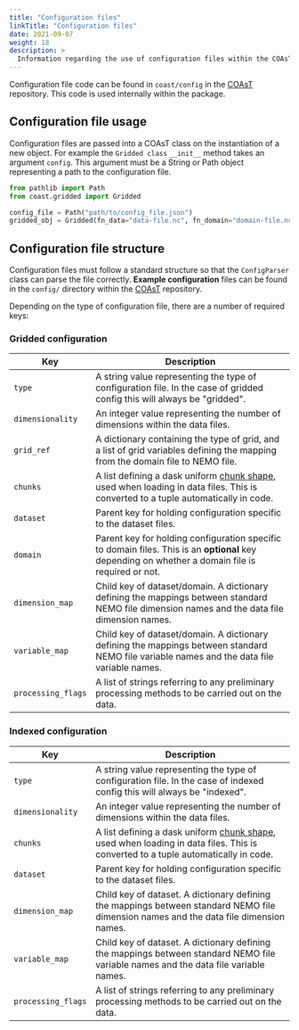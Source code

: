```yaml
---
title: "Configuration files"
linkTitle: "Configuration files"
date: 2021-09-07
weight: 18
description: >
  Information regarding the use of configuration files within the COAsT package.
---
```


Configuration file code can be found in
``coast/config`` in the [COAsT](https://github.com/British-Oceanographic-Data-Centre/COAsT/tree/master/coast/config) repository.
This code is used internally within the package.

## Configuration file usage
Configuration files are passed into a COAsT class on the instantiation of a new object. For example the ```Gridded class``` ```__init__``` method takes an argument ``config``.
This argument must be a String or Path object representing a path to the configuration file.
```python
from pathlib import Path
from coast.gridded import Gridded

config_file = Path("path/to/config_file.json")
gridded_obj = Gridded(fn_data="data-file.nc", fn_domain="domain-file.nc", config=config_file)
```

## Configuration file structure
Configuration files must follow a standard structure so that the ```ConfigParser``` class can parse the file correctly.
__Example configuration__ files can be found in the ``config/`` directory within the [COAsT](https://github.com/British-Oceanographic-Data-Centre/COAsT/tree/master/config) repository.

Depending on the type of configuration file, there are a number of required keys:

### Gridded configuration
| Key     | Description |
| --- | ----------- |
| ``type`` | A string value representing the type of configuration file. In the case of gridded config this will always be "gridded".       |
| ``dimensionality`` | An integer value representing the number of dimensions within the data files.       |
| ``grid_ref`` | A dictionary containing the type of grid, and a list of grid variables defining the mapping from the domain file to NEMO file. |
| ``chunks`` | A list defining a dask uniform [chunk shape](https://docs.dask.org/en/latest/array-chunks.html), used when loading in data files. This is converted to a tuple automatically in code. |
| ``dataset``   | Parent key for holding configuration specific to the dataset files. |
| ``domain`` | Parent key for holding configuration specific to domain files. This is an __optional__ key depending on whether a domain file is required or not.     |
| ``dimension_map`` | Child key of dataset/domain. A dictionary defining the mappings between standard NEMO file dimension names and the data file dimension names.  |
| ``variable_map`` | Child key of dataset/domain. A dictionary defining the mappings between standard NEMO file variable names and the data file variable names. |
| ``processing_flags`` | A list of strings referring to any preliminary processing methods to be carried out on the data. |

### Indexed configuration
| Key     | Description |
| --- | ----------- |
| ``type`` | A string value representing the type of configuration file. In the case of indexed config this will always be "indexed".       |
| ``dimensionality`` | An integer value representing the number of dimensions within the data files.       |
| ``chunks`` | A list defining a dask uniform [chunk shape](https://docs.dask.org/en/latest/array-chunks.html), used when loading in data files. This is converted to a tuple automatically in code. |
| ``dataset``   | Parent key for holding configuration specific to the dataset files. |
| ``dimension_map`` | Child key of dataset. A dictionary defining the mappings between standard NEMO file dimension names and the data file dimension names.  |
| ``variable_map`` | Child key of dataset. A dictionary defining the mappings between standard NEMO file variable names and the data file variable names. |
| ``processing_flags`` | A list of strings referring to any preliminary processing methods to be carried out on the data. |